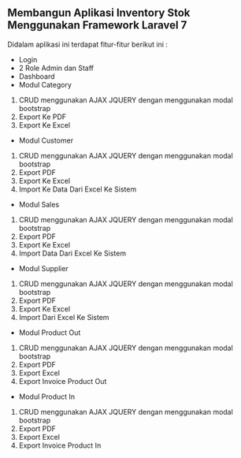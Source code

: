 ## Membangun Aplikasi Inventory Stok Menggunakan Framework Laravel 7 

Didalam aplikasi ini terdapat fitur-fitur berikut ini :

- Login
- 2 Role Admin dan Staff
- Dashboard
- Modul Category
1. CRUD menggunakan AJAX JQUERY dengan menggunakan modal bootstrap
2. Export Ke PDF 
3. Export Ke Excel

- Modul Customer
1. CRUD menggunakan AJAX JQUERY dengan menggunakan modal bootstrap
2. Export PDF 
3. Export Ke Excel
4. Import Ke Data Dari Excel Ke Sistem

- Modul Sales
1. CRUD menggunakan AJAX JQUERY dengan menggunakan modal bootstrap
2. Export PDF 
3. Export Ke Excel
4. Import Data Dari Excel Ke Sistem

- Modul Supplier
1. CRUD menggunakan AJAX JQUERY dengan menggunakan modal bootstrap
2. Export PDF 
3. Export Ke Excel
4. Import Dari Excel Ke Sistem

- Modul Product Out
1. CRUD menggunakan AJAX JQUERY dengan menggunakan modal bootstrap
2. Export PDF 
3. Export Excel
4. Export Invoice Product Out

- Modul Product In
1. CRUD menggunakan AJAX JQUERY dengan menggunakan modal bootstrap
2. Export PDF 
3. Export Excel
4. Export Invoice Product In 
